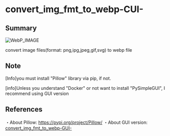 # convert_img_fmt_to_webp-CUI-
## Summary
![WebP_IMAGE](https://developers.google.com/static/speed/webp/images/webplogo.png)

convert image files(format: png,ipg,jpeg,gif,svg) to webp file

## Note
[Info]you must install "Pillow" library via pip, if not.

[info]Unless you understand "Docker" or not want to install "PySimpleGUI", I recommend using GUI version

## References
・About Pillow: https://pypi.org/project/Pillow/
・About GUI version: [convert_img_fmt_to_webp-GUI-](https://github.com/myon-bioinformatics/convert_img_fmt_to_webp-GUI-)
